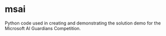 # msai

Python code used in creating and demonstrating the solution demo for the Microsoft AI Guardians Competition.
